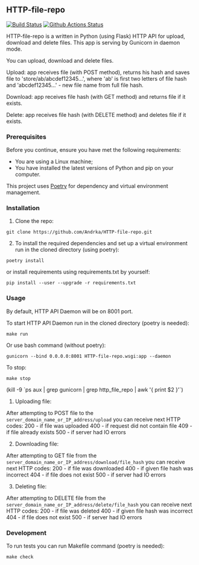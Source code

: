 ## HTTP-file-repo

[![Build Status](https://travis-ci.org/Andrka/HTTP-file-repo.svg?branch=main)](https://travis-ci.org/Andrka/HTTP-file-repo) [![Github Actions Status](https://github.com/Andrka/HTTP-file-repo/workflows/Python%20CI/badge.svg)](https://github.com/Andrka/HTTP-file-repo/actions)

HTTP-file-repo is a written in Python (using Flask) HTTP API for upload, download and delete files. This app is serving by Gunicorn in daemon mode.

You can upload, download and delete files.

Upload: app receives file (with POST method), returns his hash and saves file to 'store/ab/abcdef12345...', where 'ab' is first two letters of file hash and 'abcdef12345...' - new file name from full file hash.

Download: app receives file hash (with GET method) and returns file if it exists.

Delete: app receives file hash (with DELETE method) and deletes file if it exists.

### Prerequisites

Before you continue, ensure you have met the following requirements:

- You are using a Linux machine;
- You have installed the latest versions of Python and pip on your computer.

This project uses [Poetry](https://python-poetry.org/) for dependency and virtual environment management. 

### Installation

1) Clone the repo:

`git clone https://github.com/Andrka/HTTP-file-repo.git`

2) To install the required dependencies and set up a virtual environment run in the cloned directory (using poetry):

`poetry install`

or install requirements using requirements.txt by yourself:

`pip install --user --upgrade -r requirements.txt`

### Usage

By default, HTTP API Daemon will be on 8001 port.

To start HTTP API Daemon run in the cloned directory (poetry is needed):

`make run`

Or use bash command (without poetry):

`gunicorn --bind 0.0.0.0:8001 HTTP-file-repo.wsgi:app --daemon`

To stop:

`make stop`

(kill -9 \`ps aux | grep gunicorn | grep http_file_repo | awk '{ print $2 }'\`)

1) Uploading file:

After attempting to POST file to the `server_domain_name_or_IP_address/upload` you can receive next HTTP codes:
200 - if file was uploaded
400 - if request did not contain file
409 - if file already exists
500 - if server had IO errors

2) Downloading file:

After attempting to GET file from the `server_domain_name_or_IP_address/download/file_hash` you can receive next HTTP codes:
200 - if file was downloaded
400 - if given file hash was incorrect
404 - if file does not exist
500 - if server had IO errors

3) Deleting file:

After attempting to DELETE file from the `server_domain_name_or_IP_address/delete/file_hash` you can receive next HTTP codes:
200 - if file was deleted
400 - if given file hash was incorrect
404 - if file does not exist
500 - if server had IO errors

### Development

To run tests you can run Makefile command (poetry is needed):

`make check`